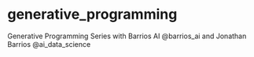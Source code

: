 # generative_programming
Generative Programming Series with Barrios AI @barrios_ai and Jonathan Barrios @ai_data_science
